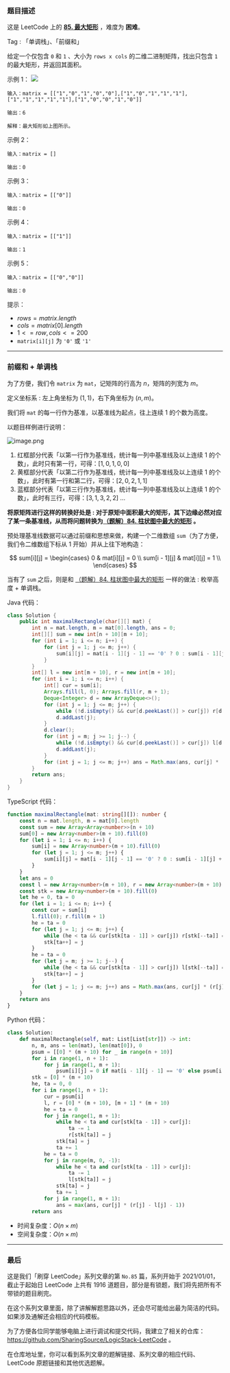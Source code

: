 ### 题目描述

这是 LeetCode 上的 **[85. 最大矩形](https://leetcode.cn/problems/maximal-rectangle/solution/by-ac_oier-k02i/)** ，难度为 **困难**。

Tag : 「单调栈」、「前缀和」



给定一个仅包含 `0` 和 `1` 、大小为 `rows x cols` 的二维二进制矩阵，找出只包含 `1` 的最大矩形，并返回其面积。

示例 1：
![](https://assets.leetcode.com/uploads/2020/09/14/maximal.jpg)
```
输入：matrix = [["1","0","1","0","0"],["1","0","1","1","1"],["1","1","1","1","1"],["1","0","0","1","0"]]

输出：6

解释：最大矩形如上图所示。
```
示例 2：
```
输入：matrix = []

输出：0
```
示例 3：
```
输入：matrix = [["0"]]

输出：0
```
示例 4：
```
输入：matrix = [["1"]]

输出：1
```
示例 5：
```
输入：matrix = [["0","0"]]

输出：0
```

提示：
* $rows = matrix.length$
* $cols = matrix[0].length$
* $1 <= row, cols <= 200$
* `matrix[i][j]` 为 `'0'` 或 `'1'`

---

### 前缀和 + 单调栈

为了方便，我们令 `matrix` 为 `mat`，记矩阵的行高为 $n$，矩阵的列宽为 $m$。

定义坐标系 : 左上角坐标为 $(1, 1)$，右下角坐标为 $(n, m)$。

我们将 `mat` 的每一行作为基准，以基准线为起点，往上连续 $1$ 的个数为高度。

以题目样例进行说明：

![image.png](https://pic.leetcode-cn.com/1664520041-jSdSBU-image.png)

1. 红框部分代表「以第一行作为基准线，统计每一列中基准线及以上连续 $1$ 的个数」，此时只有第一行，可得：$[1, 0, 1, 0, 0]$
2. 黄框部分代表「以第二行作为基准线，统计每一列中基准线及以上连续 $1$ 的个数」，此时有第一行和第二行，可得：$[2, 0, 2, 1, 1]$
3. 蓝框部分代表「以第三行作为基准线，统计每一列中基准线及以上连续 $1$ 的个数」，此时有三行，可得：$[3, 1, 3, 2, 2]$
...

**将原矩阵进行这样的转换好处是 : 对于原矩中面积最大的矩形，其下边缘必然对应了某一条基准线，从而将问题转换为[（题解）84. 柱状图中最大的矩形](https://leetcode.cn/problems/largest-rectangle-in-histogram/solution/by-ac_oier-i470/) 。**

预处理基准线数据可以通过前缀和思想来做，构建一个二维数组 `sum`（为了方便，我们令二维数组下标从 $1$ 开始）并从上往下地构造：

$$
sum[i][j] = \begin{cases}
0 & mat[i][j] = 0 \\
sum[i - 1][j] & mat[i][j] = 1 \\
\end{cases}
$$

当有了 `sum` 之后，则是和 [（题解）84. 柱状图中最大的矩形](https://leetcode.cn/problems/largest-rectangle-in-histogram/solution/by-ac_oier-i470/) 一样的做法 : 枚举高度 + 单调栈。

Java 代码：
```Java
class Solution {
    public int maximalRectangle(char[][] mat) {
        int n = mat.length, m = mat[0].length, ans = 0;
        int[][] sum = new int[n + 10][m + 10];
        for (int i = 1; i <= n; i++) {
            for (int j = 1; j <= m; j++) {
                sum[i][j] = mat[i - 1][j - 1] == '0' ? 0 : sum[i - 1][j] + 1;
            }
        }
        int[] l = new int[m + 10], r = new int[m + 10];
        for (int i = 1; i <= n; i++) {
            int[] cur = sum[i];
            Arrays.fill(l, 0); Arrays.fill(r, m + 1);
            Deque<Integer> d = new ArrayDeque<>();
            for (int j = 1; j <= m; j++) {
                while (!d.isEmpty() && cur[d.peekLast()] > cur[j]) r[d.pollLast()] = j;
                d.addLast(j);
            }
            d.clear();
            for (int j = m; j >= 1; j--) {
                while (!d.isEmpty() && cur[d.peekLast()] > cur[j]) l[d.pollLast()] = j;
                d.addLast(j);
            }
            for (int j = 1; j <= m; j++) ans = Math.max(ans, cur[j] * (r[j] - l[j] - 1));
        }
        return ans;
    }
}
```
TypeScript 代码：
```TypeScript
function maximalRectangle(mat: string[][]): number {
    const n = mat.length, m = mat[0].length
    const sum = new Array<Array<number>>(n + 10)
    sum[0] = new Array<number>(m + 10).fill(0)
    for (let i = 1; i <= n; i++) {
        sum[i] = new Array<number>(m + 10).fill(0)
        for (let j = 1; j <= m; j++) {
            sum[i][j] = mat[i - 1][j - 1] == '0' ? 0 : sum[i - 1][j] + 1
        }
    }
    let ans = 0
    const l = new Array<number>(m + 10), r = new Array<number>(m + 10)
    const stk = new Array<number>(m + 10).fill(0)
    let he = 0, ta = 0
    for (let i = 1; i <= n; i++) {
        const cur = sum[i]
        l.fill(0); r.fill(m + 1)
        he = ta = 0
        for (let j = 1; j <= m; j++) {
            while (he < ta && cur[stk[ta - 1]] > cur[j]) r[stk[--ta]] = j
            stk[ta++] = j
        }
        he = ta = 0
        for (let j = m; j >= 1; j--) {
            while (he < ta && cur[stk[ta - 1]] > cur[j]) l[stk[--ta]] = j
            stk[ta++] = j
        }
        for (let j = 1; j <= m; j++) ans = Math.max(ans, cur[j] * (r[j] - l[j] - 1))
    }
    return ans
}
```
Python 代码：
```Python
class Solution:
    def maximalRectangle(self, mat: List[List[str]]) -> int:
        n, m, ans = len(mat), len(mat[0]), 0
        psum = [[0] * (m + 10) for _ in range(n + 10)]
        for i in range(1, n + 1):
            for j in range(1, m + 1):
                psum[i][j] = 0 if mat[i - 1][j - 1] == '0' else psum[i - 1][j] + 1
        stk = [0] * (m + 10)
        he, ta = 0, 0
        for i in range(1, n + 1):
            cur = psum[i]
            l, r = [0] * (m + 10), [m + 1] * (m + 10)
            he = ta = 0
            for j in range(1, m + 1):
                while he < ta and cur[stk[ta - 1]] > cur[j]:
                    ta -= 1
                    r[stk[ta]] = j
                stk[ta] = j
                ta += 1
            he = ta = 0
            for j in range(m, 0, -1):
                while he < ta and cur[stk[ta - 1]] > cur[j]:
                    ta -= 1
                    l[stk[ta]] = j
                stk[ta] = j
                ta += 1
            for j in range(1, m + 1):
                ans = max(ans, cur[j] * (r[j] - l[j] - 1))
        return ans
```
* 时间复杂度：$O(n \times m)$
* 空间复杂度：$O(n \times m)$

---

### 最后

这是我们「刷穿 LeetCode」系列文章的第 `No.85` 篇，系列开始于 2021/01/01，截止于起始日 LeetCode 上共有 1916 道题目，部分是有锁题，我们将先把所有不带锁的题目刷完。

在这个系列文章里面，除了讲解解题思路以外，还会尽可能给出最为简洁的代码。如果涉及通解还会相应的代码模板。

为了方便各位同学能够电脑上进行调试和提交代码，我建立了相关的仓库：https://github.com/SharingSource/LogicStack-LeetCode 。

在仓库地址里，你可以看到系列文章的题解链接、系列文章的相应代码、LeetCode 原题链接和其他优选题解。

